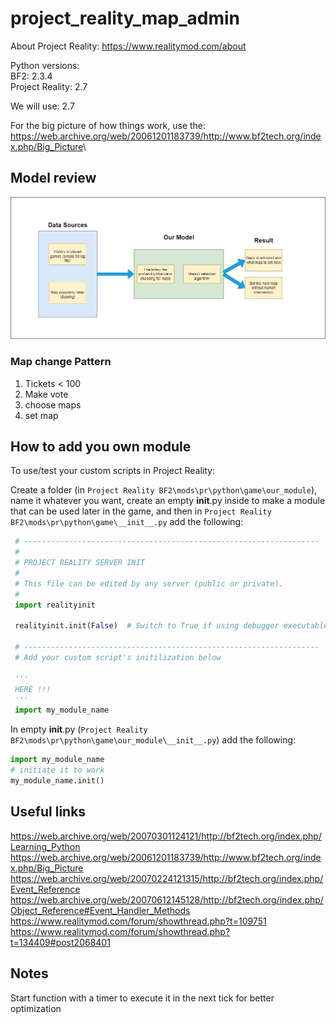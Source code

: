 # project_reality_map_admin

About Project Reality: <https://www.realitymod.com/about>

Python versions:\
BF2: 2.3.4\
Project Reality: 2.7

We will use: 2.7

For the big picture of how things work, use the:\
<https://web.archive.org/web/20061201183739/http://www.bf2tech.org/index.php/Big_Picture>\

## Model review

![model schema](./img/project_reality_model_schema.jpg "Model Schema")

### Map change Pattern

1. Tickets < 100
2. Make vote
3. choose maps
4. set map

## How to add you own module

To use/test your custom scripts in Project Reality:

Create a folder (in ```Project Reality BF2\mods\pr\python\game\our_module```), name it whatever you want, create an empty __init__.py inside to make a module that can be used later in the game, and then in ```Project Reality BF2\mods\pr\python\game\__init__.py``` add the following:

```python
 # ------------------------------------------------------------------
 #
 # PROJECT REALITY SERVER INIT
 #
 # This file can be edited by any server (public or private).
 #
 import realityinit

 realityinit.init(False)  # Switch to True if using debugger executables (PRLauncher.exe will automatically modify this value accordingly)

 # ------------------------------------------------------------------
 # Add your custom script's initilization below
 
 '''
 HERE !!!
 '''
 import my_module_name
```

In empty __init__.py (```Project Reality BF2\mods\pr\python\game\our_module\__init__.py```) add the following:

```python
import my_module_name
# initiate it to work
my_module_name.init()
```

## Useful links

<https://web.archive.org/web/20070301124121/http://bf2tech.org/index.php/Learning_Python>\
<https://web.archive.org/web/20061201183739/http://www.bf2tech.org/index.php/Big_Picture>\
<https://web.archive.org/web/20070224121315/http://bf2tech.org/index.php/Event_Reference>\
<https://web.archive.org/web/20070612145128/http://bf2tech.org/index.php/Object_Reference#Event_Handler_Methods>\
<https://www.realitymod.com/forum/showthread.php?t=109751>\
<https://www.realitymod.com/forum/showthread.php?t=134409#post2068401>

## Notes

Start function with a timer to execute it in the next tick for better optimization

